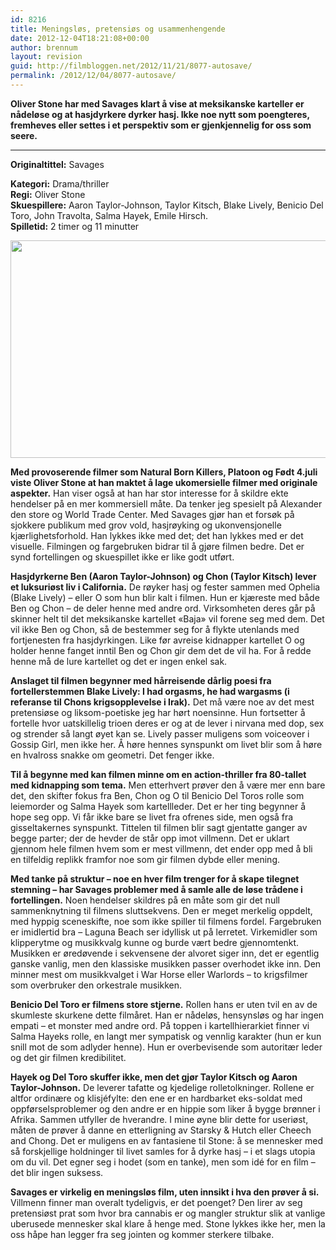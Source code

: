 ```yaml
---
id: 8216
title: Meningsløs, pretensiøs og usammenhengende
date: 2012-12-04T18:21:08+00:00
author: brennum
layout: revision
guid: http://filmbloggen.net/2012/11/21/8077-autosave/
permalink: /2012/12/04/8077-autosave/
---
```

**Oliver Stone har med Savages klart å vise at meksikanske karteller er nådeløse og at hasjdyrkere dyrker hasj. Ikke noe nytt som poengteres, fremheves eller settes i et perspektiv som er gjenkjennelig for oss som seere.**  
****

**<!--more-->Originaltittel:** Savages

  
**Kategori:** Drama/thriller  
**Regi:** Oliver Stone  
**Skuespillere:** Aaron Taylor-Johnson, Taylor Kitsch, Blake Lively, Benicio Del Toro, John Travolta, Salma Hayek, Emile Hirsch.  
**Spilletid:** 2 timer og 11 minutter

<a href="http://filmbloggen.net/2012/11/21/meningslos-pretensios-og-usammenhengende/savages-bilde-2/" rel="attachment wp-att-8133"><img class="alignnone size-large wp-image-8133" src="http://filmbloggen.net/wp-content/uploads//2012/11/Savages-bilde-2-620x348.jpg" alt="" width="620" height="348" /></a>

**Med provoserende filmer som Natural Born Killers, Platoon og Født 4.juli viste Oliver Stone at han maktet å lage ukomersielle filmer med originale aspekter.** Han viser også at han har stor interesse for å skildre ekte hendelser på en mer kommersiell måte. Da tenker jeg spesielt på Alexander den store og World Trade Center. Med Savages gjør han et forsøk på sjokkere publikum med grov vold, hasjrøyking og ukonvensjonelle kjærlighetsforhold. Han lykkes ikke med det; det han lykkes med er det visuelle. Filmingen og fargebruken bidrar til å gjøre filmen bedre. Det er synd fortellingen og skuespillet ikke er like godt utført.

**Hasjdyrkerne Ben (Aaron Taylor-Johnson) og Chon (Taylor Kitsch) lever et luksuriøst liv i California.** De røyker hasj og fester sammen med Ophelia (Blake Lively) &#8211; eller O som hun blir kalt i filmen. Hun er kjæreste med både Ben og Chon &#8211; de deler henne med andre ord. Virksomheten deres går på skinner helt til det meksikanske kartellet &laquo;Baja&raquo; vil forene seg med dem. Det vil ikke Ben og Chon, så de bestemmer seg for å flykte utenlands med fortjenesten fra hasjdyrkingen. Like før avreise kidnapper kartellet O og holder henne fanget inntil Ben og Chon gir dem det de vil ha. For å redde henne må de lure kartellet og det er ingen enkel sak.

**Anslaget til filmen begynner med hårreisende dårlig poesi fra fortellerstemmen Blake Lively: I had orgasms, he had wargasms (i referanse til Chons krigsopplevelse i Irak).** Det må være noe av det mest pretensiøse og liksom-poetiske jeg har hørt noensinne. Hun fortsetter å fortelle hvor uatskillelig trioen deres er og at de lever i nirvana med dop, sex og strender så langt øyet kan se. Lively passer muligens som voiceover i Gossip Girl, men ikke her. Å høre hennes synspunkt om livet blir som å høre en hvalross snakke om geometri. Det fenger ikke.

**Til å begynne med kan filmen minne om en action-thriller fra 80-tallet med kidnapping som tema.** Men etterhvert prøver den å være mer enn bare det, den skifter fokus fra Ben, Chon og O til Benicio Del Toros rolle som leiemorder og Salma Hayek som kartellleder. Det er her ting begynner å hope seg opp. Vi får ikke bare se livet fra ofrenes side, men også fra gisseltakernes synspunkt. Tittelen til filmen blir sagt gjentatte ganger av begge parter; der de hevder de står opp imot villmenn. Det er uklart gjennom hele filmen hvem som er mest villmenn, det ender opp med å bli en tilfeldig replikk framfor noe som gir filmen dybde eller mening.

**Med tanke på struktur &#8211; noe en hver film trenger for å skape tilegnet stemning &#8211; har Savages problemer med å samle alle de løse trådene i fortellingen.** Noen hendelser skildres på en måte som gir det null sammenknytning til filmens sluttsekvens. Den er meget merkelig oppdelt, med hyppig sceneskifte, noe som ikke spiller til filmens fordel. Fargebruken er imidlertid bra &#8211; Laguna Beach ser idyllisk ut på lerretet. Virkemidler som klipperytme og musikkvalg kunne og burde vært bedre gjennomtenkt. Musikken er øredøvende i sekvensene der alvoret siger inn, det er egentlig ganske vanlig, men den klassiske musikken passer overhodet ikke inn. Den minner mest om musikkvalget i War Horse eller Warlords &#8211; to krigsfilmer som overbruker den orkestrale musikken.

**Benicio Del Toro er filmens store stjerne.** Rollen hans er uten tvil en av de skumleste skurkene dette filmåret. Han er nådeløs, hensynsløs og har ingen empati &#8211; et monster med andre ord. På toppen i kartellhierarkiet finner vi Salma Hayeks rolle, en langt mer sympatisk og vennlig karakter (hun er kun snill mot de som adlyder henne). Hun er overbevisende som autoritær leder og det gir filmen kredibilitet.

**Hayek og Del Toro skuffer ikke, men det gjør Taylor Kitsch og Aaron Taylor-Johnson.** De leverer tafatte og kjedelige rolletolkninger. Rollene er altfor ordinære og klisjéfylte: den ene er en hardbarket eks-soldat med oppførselsproblemer og den andre er en hippie som liker å bygge brønner i Afrika. Sammen utfyller de hverandre. I mine øyne blir dette for useriøst, måten de prøver å danne en etterligning av Starsky & Hutch eller Cheech and Chong. Det er muligens en av fantasiene til Stone: å se mennesker med så forskjellige holdninger til livet samles for å dyrke hasj &#8211; i et slags utopia om du vil. Det egner seg i hodet (som en tanke), men som idé for en film &#8211; det blir ingen suksess.

**Savages er virkelig en meningsløs film, uten innsikt i hva den prøver å si.** Villmenn finner man overalt tydeligvis, er det poenget? Den lirer av seg pretensiøst prat som hvor bra cannabis er og mangler struktur slik at vanlige uberusede mennesker skal klare å henge med. Stone lykkes ikke her, men la oss håpe han legger fra seg jointen og kommer sterkere tilbake.